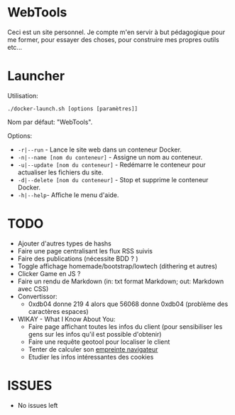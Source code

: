 # WebTools

Ceci est un site personnel. Je compte m'en servir à but pédagogique pour me former,
pour essayer des choses, pour construire mes propres outils etc...


# Launcher
  Utilisation:
  ```
  ./docker-launch.sh [options [paramètres]]
  ```
  
  Nom par défaut: "WebTools".
  
  Options:
  * `-r|--run` - Lance le site web dans un conteneur Docker.
  * `-n|--name [nom du conteneur]` - Assigne un nom au conteneur.
  * `-u|--update [nom du conteneur]` - Redémarre le conteneur pour actualiser les fichiers du site.
  * `-d|--delete [nom du conteneur]` - Stop et supprime le conteneur Docker.
  * `-h|--help`- Affiche le menu d'aide.


# TODO
- Ajouter d'autres types de hashs
- Faire une page centralisant les flux RSS suivis
- Faire des publications (nécessite BDD ? )
- Toggle affichage homemade/bootstrap/lowtech (dithering et autres)
- Clicker Game en JS ?
- Faire un rendu de Markdown (in: txt format Markdown; out: Markdown avec CSS)
- Convertissor: 
  - 0xdb04 donne 219 4 alors que 56068 donne 0xdb04 (problème des caractères espaces)
- WIKAY - What I Know About You: 
  - Faire page affichant toutes les infos du client (pour sensibiliser les gens sur les infos qu'il est possible d'obtenir)
  - Faire une requête geotool pour localiser le client
  - Tenter de calculer son [empreinte navigateur](https://www.comparitech.com/blog/vpn-privacy/what-is-browser-fingerprinting-how-to-protect-yourself/)
  - Etudier les infos intéressantes des cookies



# ISSUES
- No issues left
